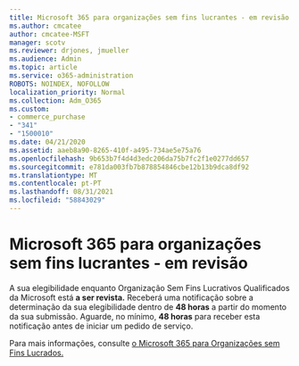 ```yaml
---
title: Microsoft 365 para organizações sem fins lucrantes - em revisão
ms.author: cmcatee
author: cmcatee-MSFT
manager: scotv
ms.reviewer: drjones, jmueller
ms.audience: Admin
ms.topic: article
ms.service: o365-administration
ROBOTS: NOINDEX, NOFOLLOW
localization_priority: Normal
ms.collection: Adm_O365
ms.custom:
- commerce_purchase
- "341"
- "1500010"
ms.date: 04/21/2020
ms.assetid: aaeb8a90-8265-410f-a495-734ae5e75a76
ms.openlocfilehash: 9b653b7f4d4d3edc206da75b7fc2f1e0277dd657
ms.sourcegitcommit: e781da003fb7b878854846cbe12b13b9dca8df92
ms.translationtype: MT
ms.contentlocale: pt-PT
ms.lasthandoff: 08/31/2021
ms.locfileid: "58843029"
---
```

# <a name="microsoft-365-for-nonprofits---under-review"></a>Microsoft 365 para organizações sem fins lucrantes - em revisão

A sua elegibilidade enquanto Organização Sem Fins Lucrativos Qualificados da Microsoft está **a ser revista.** Receberá uma notificação sobre a determinação da sua elegibilidade dentro de **48 horas** a partir do momento da sua submissão. Aguarde, no mínimo, **48 horas** para receber esta notificação antes de iniciar um pedido de serviço. 

Para mais informações, consulte [o Microsoft 365 para Organizações sem Fins Lucrados.](https://www.microsoft.com/nonprofits/microsoft-365) 
